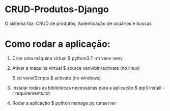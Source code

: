 # CRUD-Produtos-Django
O sistema faz: CRUD de produtos, Autenticação de usuários e buscas

# Como rodar a aplicação:

1. Criar uma máquina virtual
	$ python3.7 -m venv venv

2. Ativar a máquina virtual
	$ source venv/bin/activate (no linux)
	
	$ cd venv/Scripts
	$ activate (no windows)

3. Instalar todas as bibliotecas necessárias para a aplicação
	$ pip3 install -r requirements.txt

4. Rodar a aplicação
	$ python manage.py runserver
